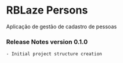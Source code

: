 # RBLaze Persons

Aplicação de gestão de cadastro de pessoas

### Release Notes version 0.1.0
	- Initial project structure creation